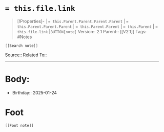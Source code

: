 # `= this.file.link`
>[!Properties]- | `= this.Parent.Parent.Parent.Parent` |  `= this.Parent.Parent.Parent` | `= this.Parent.Parent` | `= this.Parent` | `= this.file.link` |`BUTTON[note]` 
>Version:: 2.1
>Parent:: [[V2.1]]
>Tags: #Notes
```meta-bind-embed
[[Search note]]
```
Source::
Related To::
***
# Body:
- Birthday:: 2025-01-24








# Foot
```meta-bind-embed
[[Foot note]]
``` 